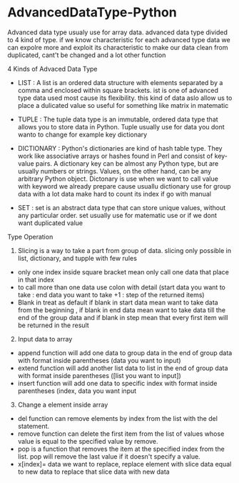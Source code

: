# AdvancedDataType-Python

  Advanced data type usualy use for array data. advanced data type divided to 4 kind of type. if we know characteristic for each advanced type data we can expolre more and exploit its characteristic to make our data clean from duplicated, cant't be changed and a lot other function

4 Kinds of Advaced Data Type

- LIST : A list is an ordered data structure with elements separated by a comma and enclosed within square brackets. ist is one of advanced type data used most cause its flexibility. this kind of data aslo allow us to place a dulicated value so useful for something like matrix in matematic

- TUPLE : The tuple data type is an immutable, ordered data type that allows you to store data in Python. Tuple usually use for data you dont wanto to change for example key dictionary

- DICTIONARY : Python's dictionaries are kind of hash table type. They work like associative arrays or hashes found in Perl and consist of key-value pairs. A dictionary key can be almost any Python type, but are usually numbers or strings. Values, on the other hand, can be any arbitrary Python object. Dictonary is use when we want to call value with keyword we already prepare cause usuallu dictionary use for group data with a lot data make hard to count its index if go with manual

- SET : set is an abstract data type that can store unique values, without any particular order. set usually use for matematic use or if we dont want duplicated value

Type Operation

1. Slicing is a way to take a part from group of data. slicing only possible in list, dictionary, and tupple with few rules
- only one index inside square bracket mean only call one data that place in that index
- to call more than one data use colon with detail (start data you want to take : end data you want to take +1 : step of the returned items)
- Blank in treat as default if blank in start data mean want to take data from the beginning , if blank in end data mean want to take data till the end of the group data and if blank in step mean that every first item will be returned in the result
2. Input data to array
- append function will add one data to group data in the end of group data with format inside parentheses (data you want to input)
- extend function will add another list data to list in the end of group data with format inside parentheses ([list you want to input])
- insert function will add one data to specific index with format inside parentheses (index, data you want input
3. Change a element inside array
- del function can remove elements by index from the list with the del statement.
- remove function can delete the first item from the list of values whose value is equal to the specified value by remove.
- pop is a function that removes the item at the specified index from the list. pop will remove the last value if it doesn't specify a value.
- x[index]= data we want to replace, replace element with slice data equal to new data to replace that slice data with new data
